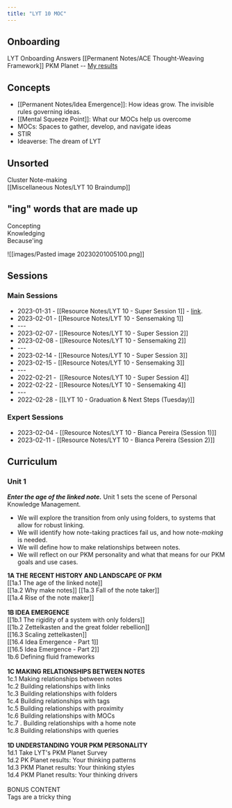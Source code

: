```yaml
---
title: "LYT 10 MOC"
---
```

## Onboarding 
LYT Onboarding Answers 
[[Permanent Notes/ACE Thought-Weaving Framework]]
PKM Planet -- [My results](https://www.guidedtrack.com/programs/2tg920z/run?FirstName=Bianca&LastName=Aguilar&DRIVER_memory=17&DRIVER_idea=41&DRIVER_output=34&DRIVER_productivity=19&DRIVER_improvement=33&DRIVER_relationship=15&STYLE_topdown=3&STYLE_bottomup=11) 

## Concepts 
- [[Permanent Notes/Idea Emergence]]: How ideas grow. The invisible rules governing ideas. 
- [[Mental Squeeze Point]]: What our MOCs help us overcome
- MOCs: Spaces to gather, develop, and navigate ideas
- STIR 
- Ideaverse: The dream of LYT

## Unsorted 
Cluster
Note-making  
[[Miscellaneous Notes/LYT 10 Braindump]]

  
## "ing" words that are made up  
Concepting  
Knowledging  
Because'ing  

![[images/Pasted image 20230201005100.png]]
  
  
## Sessions   
### Main Sessions
- 2023-01-31 - [[Resource Notes/LYT 10 - Super Session 1]] - [link]([https://community.linkingyourthinking.com/c/lyt-10-events-recordings/super-session-1](https://community.linkingyourthinking.com/c/lyt-10-events-recordings/super-session-1)).  
- 2023-02-01 - [[Resource Notes/LYT 10 - Sensemaking 1]]    
- ---    
- 2023-02-07 - [[Resource Notes/LYT 10 - Super Session 2]]    
- 2023-02-08 - [[Resource Notes/LYT 10 - Sensemaking 2]]    
- ---    
- 2023-02-14 - [[Resource Notes/LYT 10 - Super Session 3]]    
- 2023-02-15 - [[Resource Notes/LYT 10 - Sensemaking 3]]    
- ---    
- 2022-02-21 -  [[Resource Notes/LYT 10 - Super Session 4]]    
- 2022-02-22 - [[Resource Notes/LYT 10 - Sensemaking 4]]    
- ---    
- 2022-02-28 - [[LYT 10 - Graduation & Next Steps (Tuesday)]]    

### Expert Sessions
- 2023-02-04 - [[Resource Notes/LYT 10 - Bianca Pereira (Session 1)]]
- 2023-02-11 - [[Resource Notes/LYT 10 - Bianca Pereira (Session 2)]]
   
## Curriculum    
### Unit 1
***Enter the age of the linked note.*** Unit 1 sets the scene of Personal Knowledge Management.

-   We will explore the transition from only using folders, to systems that allow for robust linking.
-   We will identify how note-taking practices fail us, and how note-*making* is needed.
-   We will define how to make relationships between notes.
-  We will reflect on our PKM personality and what that means for our PKM goals and use cases.

**1A THE RECENT HISTORY AND LANDSCAPE OF PKM**    
[[1a.1 The age of the linked note]]    
[[1a.2 Why make notes]] 
[[1a.3 Fall of the note taker]]    
[[1a.4 Rise of the note maker]]  
   
**1B IDEA EMERGENCE**    
[[1b.1 The rigidity of a system with only folders]]    
[[1b.2 Zettelkasten and the great folder rebellion]]    
[[16.3 Scaling zettelkasten]]    
[[16.4 Idea Emergence - Part 1]]    
[[16.5 Idea Emergence - Part 2]]    
1b.6 Defining fluid frameworks    
   
**1C MAKING RELATIONSHIPS BETWEEN NOTES**    
1c.1 Making relationships between notes    
1c.2 Building relationships with links    
1c.3 Building relationships with folders    
1c.4 Building relationships with tags    
1c.5 Building relationships with proximity    
1c.6 Building relationships with MOCs    
1c.7 . Building relationships with a home note    
1c.8 Building relationships with queries    
   
**1D UNDERSTANDING YOUR PKM PERSONALITY**    
1d.1 Take LYT's PKM Planet Survey    
1d.2 PK Planet results: Your thinking patterns    
1d.3 PKM Planet results: Your thinking styles    
1d.4 PKM Planet results: Your thinking drivers    
   
BONUS CONTENT    
Tags are a tricky thing